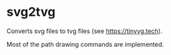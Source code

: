 # svg2tvg

Converts svg files to tvg files (see https://tinyvg.tech).

Most of the path drawing commands are implemented.
